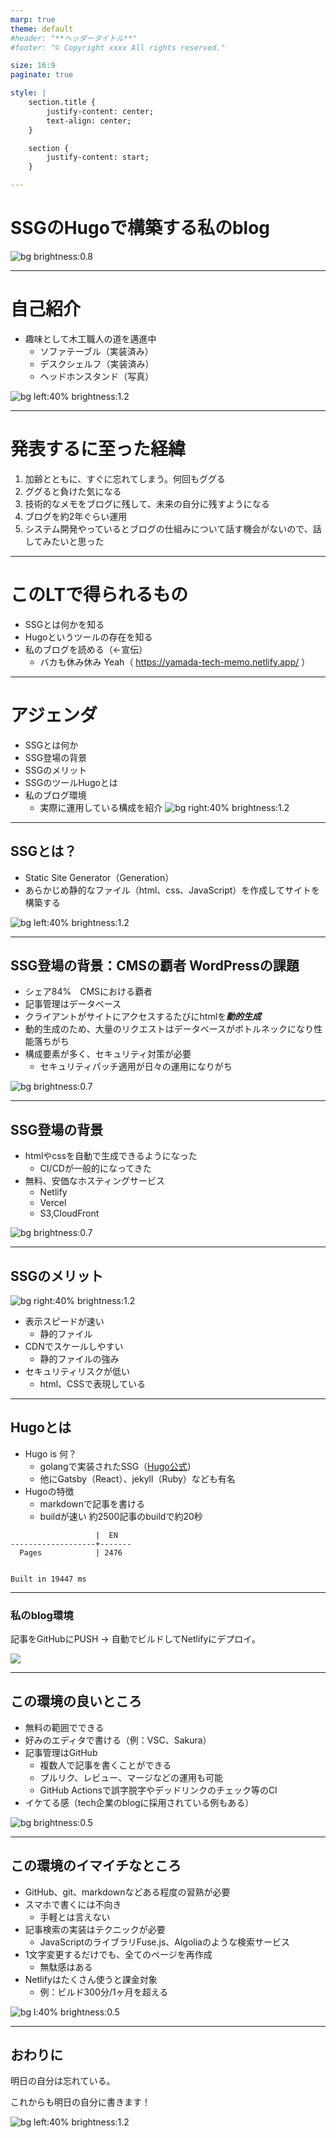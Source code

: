 ```yaml
---
marp: true
theme: default
#header: "**ヘッダータイトル**"
#footer: "© Copyright xxxx All rights reserved."

size: 16:9
paginate: true

style: |
    section.title {
        justify-content: center;
        text-align: center;
    }

    section {
        justify-content: start;
    }

---
```

<!-- _class: title -->
# SSGのHugoで構築する私のblog



<!--
_color: white
_footer: 'Photo by Earl Lasala on Unsplash'
-->
![bg brightness:0.8](https://images.unsplash.com/photo-1542320868-5e9bcce320c3?q=80&w=2670&auto=format&fit=crop&ixlib=rb-4.0.3&ixid=M3wxMjA3fDB8MHxwaG90by1wYWdlfHx8fGVufDB8fHx8fA%3D%3D)



---
# 自己紹介


- 趣味として木工職人の道を邁進中
  - ソファテーブル（実装済み）
  - デスクシェルフ（実装済み）
  - ヘッドホンスタンド（写真）

![bg left:40% brightness:1.2](./20241218075057.jpg)


---
# 発表するに至った経緯

1. 加齢とともに、すぐに忘れてしまう。何回もググる
2. ググると負けた気になる
3. 技術的なメモをブログに残して、未来の自分に残すようになる
4. ブログを約2年ぐらい運用
5. システム開発やっているとブログの仕組みについて話す機会がないので、話してみたいと思った

---
# このLTで得られるもの

- SSGとは何かを知る
- Hugoというツールの存在を知る
- 私のブログを読める（←宣伝）
  - バカも休み休み Yeah（ https://yamada-tech-memo.netlify.app/ ）

---
# アジェンダ

- SSGとは何か
- SSG登場の背景
- SSGのメリット
- SSGのツールHugoとは
- 私のブログ環境
  - 実際に運用している構成を紹介
![bg right:40% brightness:1.2](https://images.unsplash.com/photo-1735977161893-d969d37f32c5?q=80&w=2574&auto=format&fit=crop&ixlib=rb-4.0.3&ixid=M3wxMjA3fDB8MHxwaG90by1wYWdlfHx8fGVufDB8fHx8fA%3D%3D)


---
## SSGとは？

- Static Site Generator（Generation）
- あらかじめ静的なファイル（html、css、JavaScript）を作成してサイトを構築する

![bg left:40% brightness:1.2](https://images.unsplash.com/photo-1736185669686-f302d6274f23?q=80&w=2574&auto=format&fit=crop&ixlib=rb-4.0.3&ixid=M3wxMjA3fDB8MHxwaG90by1wYWdlfHx8fGVufDB8fHx8fA%3D%3D)

---
## SSG登場の背景：CMSの覇者 WordPressの課題


- シェア84%　CMSにおける覇者
- 記事管理はデータベース
- クライアントがサイトにアクセスするたびにhtmlを***動的生成***
- 動的生成のため、大量のリクエストはデータベースがボトルネックになり性能落ちがち
- 構成要素が多く、セキュリティ対策が必要
  - セキュリティパッチ適用が日々の運用になりがち

<!--
_color: white
-->


![bg brightness:0.7](https://images.unsplash.com/photo-1599305445671-ac291c95aaa9?q=80&w=2669&auto=format&fit=crop&ixlib=rb-4.0.3&ixid=M3wxMjA3fDB8MHxwaG90by1wYWdlfHx8fGVufDB8fHx8fA%3D%3D
)

---
## SSG登場の背景

- htmlやcssを自動で生成できるようになった
  - CI/CDが一般的になってきた
- 無料、安価なホスティングサービス
  - Netlify
  - Vercel
  - S3,CloudFront
  

<!--
_color: white
-->


![bg brightness:0.7](
https://images.unsplash.com/photo-1738028449238-fa5ae8c33bce?q=80&w=2670&auto=format&fit=crop&ixlib=rb-4.0.3&ixid=M3wxMjA3fDB8MHxwaG90by1wYWdlfHx8fGVufDB8fHx8fA%3D%3D)

---
## SSGのメリット

![bg right:40% brightness:1.2](https://images.unsplash.com/photo-1737991959098-abdff2d5bb7a?q=80&w=2574&auto=format&fit=crop&ixlib=rb-4.0.3&ixid=M3wxMjA3fDB8MHxwaG90by1wYWdlfHx8fGVufDB8fHx8fA%3D%3D
)

- 表示スピードが速い
  - 静的ファイル
- CDNでスケールしやすい
  - 静的ファイルの強み
- セキュリティリスクが低い
  - html、CSSで表現している

---
## Hugoとは

- Hugo is 何？
  - golangで実装されたSSG（[Hugo公式](https://gohugo.io/)）
  - 他にGatsby（React）、jekyll（Ruby）なども有名
- Hugoの特徴
  - markdownで記事を書ける
  - buildが速い 約2500記事のbuildで約20秒
```
                   |  EN   
-------------------+-------
  Pages            | 2476  


Built in 19447 ms
```
---
### 私のblog環境

記事をGitHubにPUSH → 自動でビルドしてNetlifyにデプロイ。

![](./wordpress-hugo-migration_002.jpg)


---
## この環境の良いところ

- 無料の範囲でできる
- 好みのエディタで書ける（例：VSC、Sakura）
- 記事管理はGitHub
  - 複数人で記事を書くことができる
  - プルリク、レビュー、マージなどの運用も可能
  - GitHub Actionsで誤字脱字やデッドリンクのチェック等のCI
- イケてる感（tech企業のblogに採用されている例もある）

<!--
_color: white
-->

![bg  brightness:0.5](https://images.unsplash.com/photo-1542596594-649edbc13630?q=80&w=2574&auto=format&fit=crop&ixlib=rb-4.0.3&ixid=M3wxMjA3fDB8MHxwaG90by1wYWdlfHx8fGVufDB8fHx8fA%3D%3D)

---
## この環境のイマイチなところ

- GitHub、git、markdownなどある程度の習熟が必要
- スマホで書くには不向き
  - 手軽とは言えない
- 記事検索の実装はテクニックが必要
  - JavaScriptのライブラリFuse.js、Algoliaのような検索サービス
- 1文字変更するだけでも、全てのページを再作成
  - 無駄感はある
- Netlifyはたくさん使うと課金対象
  - 例：ビルド300分/1ヶ月を超える

<!--
_color: white
-->

![bg l:40% brightness:0.5](https://images.unsplash.com/photo-1607688387751-c1e95ae09a42?q=80&w=2574&auto=format&fit=crop&ixlib=rb-4.0.3&ixid=M3wxMjA3fDB8MHxwaG90by1wYWdlfHx8fGVufDB8fHx8fA%3D%3D)


---
## おわりに

明日の自分は忘れている。

これからも明日の自分に書きます！

<!--
_footer: 'Photo by jet dela cruz on Unsplash'
-->
![bg left:40% brightness:1.2](https://images.unsplash.com/photo-1603852451827-102c34437985?ixid=MXwxMjA3fDB8MHxwaG90by1wYWdlfHx8fGVufDB8fHw%3D&ixlib=rb-1.2.1&auto=format&fit=crop&w=1400&q=80)
